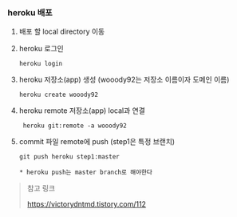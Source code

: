 ### heroku 배포

1. 배포 할 local directory 이동

2. heroku 로그인

   ```
   heroku login
   ```

3. heroku 저장소(app) 생성 (wooody92는 저장소 이름이자 도메인 이름)

   ```
   heroku create wooody92
   ```

4. heroku remote 저장소(app) local과 연결

   ```
    heroku git:remote -a wooody92
   ```

5. commit 파일 remote에 push (step1은 특정 브랜치)

   ```
   git push heroku step1:master
   
   * heroku push는 master branch로 해야한다
   ```

> 참고 링크
>
> https://victorydntmd.tistory.com/112
